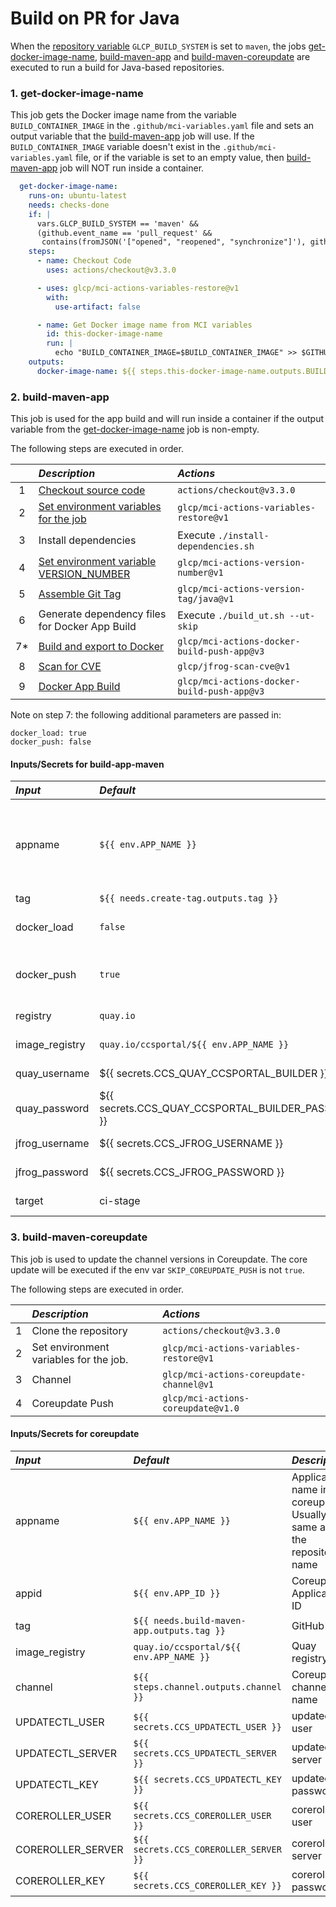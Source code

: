 # Build on PR for Java
                                                                           
When the [repository variable](../../on-boarding/index.html#repository-variables)
`GLCP_BUILD_SYSTEM` is set to `maven`, the jobs 
[get-docker-image-name](#get-docker-image-name), [build-maven-app](#build-maven-app) 
and [build-maven-coreupdate](#build-maven-coreupdate) are executed to run a build 
for Java-based repositories.
   
### 1. get-docker-image-name
This job gets the Docker image name from the variable `BUILD_CONTAINER_IMAGE` 
in the `.github/mci-variables.yaml` file and sets an output variable that 
the [build-maven-app](#build-maven-app) job will use.  If the `BUILD_CONTAINER_IMAGE`
variable doesn't exist in the `.github/mci-variables.yaml` file, or if the variable
is set to an empty value, then [build-maven-app](#build-maven-app) job will NOT
run inside a container.

```yaml
  get-docker-image-name:
    runs-on: ubuntu-latest
    needs: checks-done
    if: |
      vars.GLCP_BUILD_SYSTEM == 'maven' &&
      (github.event_name == 'pull_request' && 
       contains(fromJSON('["opened", "reopened", "synchronize"]'), github.event.action))
    steps:
      - name: Checkout Code
        uses: actions/checkout@v3.3.0

      - uses: glcp/mci-actions-variables-restore@v1
        with:
          use-artifact: false

      - name: Get Docker image name from MCI variables
        id: this-docker-image-name
        run: |
          echo "BUILD_CONTAINER_IMAGE=$BUILD_CONTAINER_IMAGE" >> $GITHUB_OUTPUT
    outputs:
      docker-image-name: ${{ steps.this-docker-image-name.outputs.BUILD_CONTAINER_IMAGE }}
```

### 2. build-maven-app
This job is used for the app build and will run inside a container if the 
output variable from the [get-docker-image-name](#get-docker-image-name) job is non-empty.

The following steps are executed in order.

|    | _Description_                                                                                          | _Actions_                                       |
|:--:|:-------------------------------------------------------------------------------------------------------|:------------------------------------------------|
| 1  | [Checkout source code](https://github.com/actions/checkout/tree/v3.3.0)                                | ```actions/checkout@v3.3.0```                   |
| 2  | [Set environment variables for the job](https://github.com/glcp/mci-actions-variables-restore/tree/v1) | ```glcp/mci-actions-variables-restore@v1```     |
| 3  | Install dependencies                                                                                   | Execute ```./install-dependencies.sh```         |
| 4  | [Set environment variable VERSION_NUMBER](https://github.com/glcp/mci-actions-version-number/tree/v1)  | ```glcp/mci-actions-version-number@v1```        | 
| 5  | [Assemble Git Tag](https://github.com/glcp/mci-actions-version-tag/tree/v1/java)                       | ```glcp/mci-actions-version-tag/java@v1```      | 
| 6  | Generate dependency files for Docker App Build                                                         | Execute ```./build_ut.sh --ut-skip```           |
| 7* | [Build and export to Docker](https://github.com/glcp/mci-actions-docker-build-push-app/tree/v3)        | ```glcp/mci-actions-docker-build-push-app@v3``` |
| 8  | [Scan for CVE](https://github.com/glcp/jfrog-scan-cve/tree/main)                                       | ```glcp/jfrog-scan-cve@v1```                    |
| 9  | [Docker App Build](https://github.com/glcp/mci-actions-docker-build-push-app/tree/v3)                  | ```glcp/mci-actions-docker-build-push-app@v3``` |

Note on step 7: the following additional parameters are passed in:
```
docker_load: true
docker_push: false
```

#### Inputs/Secrets for build-app-maven

| _Input_        | _Default_                                          | _Description_                                         | _Required_ |
|:---------------|:---------------------------------------------------|:------------------------------------------------------|:-----------|
| appname        | ```${{ env.APP_NAME }}```                          | Application name; Usually same as the repository name | false      |
| tag            | ```${{ needs.create-tag.outputs.tag }}```          | GitHub tag                                            | false      |
| docker_load    | ```false```                                        | local build, and export to Docker                     | false      |
| docker_push    | ```true```                                         | local build, so do NOT push to registry               | false      |
| registry       | ```quay.io```                                      | Registry name                                         | true       |
| image_registry | ```quay.io/ccsportal/${{ env.APP_NAME }}```        | Quay Registry                                         | false      |
| quay_username  | ${{ secrets.CCS_QUAY_CCSPORTAL_BUILDER }}          | Quay username                                         | true       |
| quay_password  | ${{ secrets.CCS_QUAY_CCSPORTAL_BUILDER_PASSWORD }} | Quay password                                         | true       |
| jfrog_username | ${{ secrets.CCS_JFROG_USERNAME }}                  | Jfrog username                                        | false      |      
| jfrog_password | ${{ secrets.CCS_JFROG_PASSWORD }}                  | Jfrog password                                        | false      |
| target         | ci-stage                                           | Docker target                                         | false      |

### 3. build-maven-coreupdate
This job is used to update the channel versions in Coreupdate. 
The core update will be executed if the env var `SKIP_COREUPDATE_PUSH` is not `true`.

The following steps are executed in order.

|   | _Description_                          | _Actions_                                    |
|:-:|:---------------------------------------|:---------------------------------------------|
| 1 | Clone the repository                   | ```actions/checkout@v3.3.0```                |
| 2 | Set environment variables for the job. | ```glcp/mci-actions-variables-restore@v1```  |
| 3 | Channel                                | ```glcp/mci-actions-coreupdate-channel@v1``` |
| 4 | Coreupdate Push                        | ```glcp/mci-actions-coreupdate@v1.0```       |

#### Inputs/Secrets for coreupdate

| _Input_           | _Default_                                                | _Description_                                                       | _Required_ |
|:------------------|:---------------------------------------------------------|:--------------------------------------------------------------------|:-----------|
| appname           | ```${{ env.APP_NAME }}```                                | Application name in coreupdate, Usually same as the repository name | false      |
| appid             | ```${{ env.APP_ID }}```                                  | Coreupdate Application ID                                           | false      |
| tag               | ```${{ needs.build-maven-app.outputs.tag }}```           | GitHub tag                                                          | false      |
| image_registry    | ```quay.io/ccsportal/${{ env.APP_NAME }}```              | Quay registry                                                       | false      |
| channel           | ```${{ steps.channel.outputs.channel }}```               | Coreupdate channel name                                             | false      |
| UPDATECTL_USER    | ```${{ secrets.CCS_UPDATECTL_USER }}```                  | updatectl user                                                      | false      |
| UPDATECTL_SERVER  | ```${{ secrets.CCS_UPDATECTL_SERVER }}```                | updatectl server                                                    | false      |
| UPDATECTL_KEY     | ```${{ secrets.CCS_UPDATECTL_KEY }}```                   | updatectl password                                                  | false      |
| COREROLLER_USER   | ```${{ secrets.CCS_COREROLLER_USER }}```                 | coreroller user                                                     | false      |
| COREROLLER_SERVER | ```${{ secrets.CCS_COREROLLER_SERVER }}```               | coreroller server                                                   | false      |
| COREROLLER_KEY    | ```${{ secrets.CCS_COREROLLER_KEY }}```                  | coreroller password                                                 | false      |


